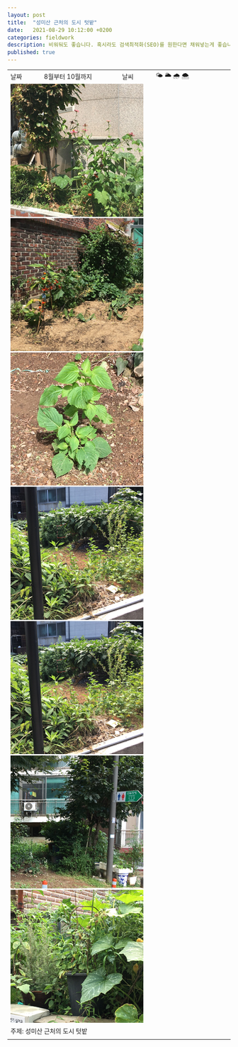 ```yaml
---
layout: post
title:  "성미산 근처의 도시 텃밭"
date:   2021-08-29 10:12:00 +0200
categories: fieldwork
description: 비워둬도 좋습니다. 혹시라도 검색최적화(SEO)를 원한다면 채워넣는게 좋습니다.
published: true
---
```



<table>

  <tr>
    <td style="width: 15%;" >날짜</td>
    <td style="width: 35%;" >8월부터 10월까지</td>
    <td style="width: 15%;" >날씨</td>
    <td style="width: 35%;" >&#127780; &#127781; &#127783; &#127784; </td>
  </tr>
  <tr><td colspan=4> <img src="/asset/images/garden1.png" width="300px" /><img src="/asset/images/garden2.png" width="300px" /><img src="/asset/images/garden3.png" width="300px" /><img src="/asset/images/garden4.png" width="300px" /><img src="/asset/images/garden4.png" width="300px" /><img src="/asset/images/garden5.png" width="300px" /><img src="/asset/images/garden6.png" width="300px" /></td></tr>
  <tr><td colspan=4> 주제: 성미산 근처의 도시 텃밭 </td></tr>
  <tr><td colspan=4 class="notes">

</td></tr>
</table>


